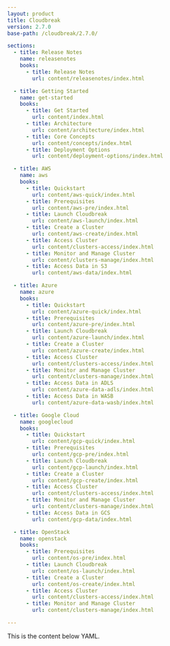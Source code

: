 ```yaml
---
layout: product
title: Cloudbreak
version: 2.7.0
base-path: /cloudbreak/2.7.0/

sections:
  - title: Release Notes
    name: releasenotes
    books:
      - title: Release Notes
        url: content/releasenotes/index.html

  - title: Getting Started
    name: get-started
    books:
      - title: Get Started
        url: content/index.html 
      - title: Architecture
        url: content/architecture/index.html
      - title: Core Concepts
        url: content/concepts/index.html 
      - title: Deployment Options
        url: content/deployment-options/index.html

  - title: AWS
    name: aws
    books:
      - title: Quickstart
        url: content/aws-quick/index.html 
      - title: Prerequisites
        url: content/aws-pre/index.html 
      - title: Launch Cloudbreak
        url: content/aws-launch/index.html 
      - title: Create a Cluster
        url: content/aws-create/index.html 
      - title: Access Cluster
        url: content/clusters-access/index.html
      - title: Monitor and Manage Cluster
        url: content/clusters-manage/index.html
      - title: Access Data in S3
        url: content/aws-data/index.html

  - title: Azure
    name: azure
    books:
      - title: Quickstart
        url: content/azure-quick/index.html 
      - title: Prerequisites
        url: content/azure-pre/index.html 
      - title: Launch Cloudbreak
        url: content/azure-launch/index.html 
      - title: Create a Cluster
        url: content/azure-create/index.html 
      - title: Access Cluster
        url: content/clusters-access/index.html
      - title: Monitor and Manage Cluster
        url: content/clusters-manage/index.html
      - title: Access Data in ADLS
        url: content/azure-data-adls/index.html
      - title: Access Data in WASB
        url: content/azure-data-wasb/index.html

  - title: Google Cloud
    name: googlecloud
    books:
      - title: Quickstart
        url: content/gcp-quick/index.html 
      - title: Prerequisites
        url: content/gcp-pre/index.html 
      - title: Launch Cloudbreak
        url: content/gcp-launch/index.html 
      - title: Create a Cluster
        url: content/gcp-create/index.html 
      - title: Access Cluster
        url: content/clusters-access/index.html
      - title: Monitor and Manage Cluster
        url: content/clusters-manage/index.html
      - title: Access Data in GCS
        url: content/gcp-data/index.html

  - title: OpenStack
    name: openstack
    books:
      - title: Prerequisites
        url: content/os-pre/index.html 
      - title: Launch Cloudbreak
        url: content/os-launch/index.html 
      - title: Create a Cluster
        url: content/os-create/index.html 
      - title: Access Cluster
        url: content/clusters-access/index.html
      - title: Monitor and Manage Cluster
        url: content/clusters-manage/index.html

---
```


This is the content below YAML.
